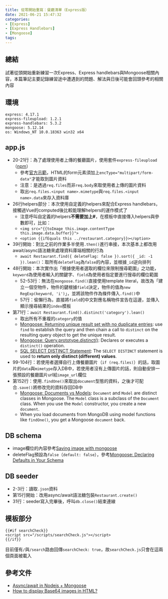 ```yaml
---
title: 從零開始重寫：餐廳清單（Express版）
date: 2021-06-21 15:47:32
categories:
- [Express]
- [Express Handlebars]
- [Mongoose]
tags:
---
```


## 總結
試著從頭開始重新練習一次Express、Express handlebars與Mongoose相關內容，本篇筆記主要記錄練習途中遭遇到的問題、解法與日後可能會回頭參考的相關內容

## 環境
```
express: 4.17.1
express-fileupload: 1.2.1
express-handlebars: 5.3.2
mongoose: 5.12.14
os: Windows_NT 10.0.18363 win32 x64
```

## app.js

<script src="https://gist.github.com/tzynwang/97709d3b1d83e3ff4505924a09d819f4.js"></script>

- 20-21行：為了處理使用者上傳的餐廳圖片，使用套件`express-fileupload`（[npm](https://www.npmjs.com/package/express-fileupload)）
  - 參考[官方示範](https://github.com/richardgirges/express-fileupload/tree/master/example#basic-file-upload)，HTML的form元素須加上`encType="multipart/form-data"`才能取到圖片資料
  - 注意：是透過`req.files`而非`req.body`來取使用者上傳的圖片資料
  - 取出`req.files.<input name>.mimetype`與`req.files.<input name>.data`來存入資料庫
- 26行helpers部分：本次使用自定義的helpers來配合Express handlebars，接觸過Vue的computed後比較能理解helpers的運作模式了
  - 注意呼叫自定義的helpers**不需要加上#**，在模板中直接傳入helpers與參數即可，比如：
  - `<img src="{{toImage this.image.contentType this.image.data.buffer}}">`
  - `<option {{ifEquals this ../restaurant.category}}></option>`
- 39行開始：對比之前的作業多半使用`.then()`進行串接，本次基本上都改用await/async語法糖來處理資料庫端相關的行為
  - `await Restaurant.find({ deleteFlag: false }).sort({ _id: -1 }).lean()`：取所有`deleteFlag`為`false`的內容，並根據`_id`逆向排列
- 48行開始：本次實作出「根據使用者選取的欄位來限制搜尋範圍」之功能，`keyword`為使用者輸入的關鍵字、`field`為使用者指定要進行搜尋的欄位範圍
  - 52-53行：無法在`mongoose.find()`直接使用template literal，故改為「建立一個空物件，物件的鍵根據`field`決定，物件的值為`new RegExp(keyword, 'i')`」，並將該物件作為條件傳入`.find()`中
  - 57行：偷懶行為，直接將`field`的中文對應名稱物件宣告在這邊，並傳入顯示搜尋結果的`index`模板
- 第71行：`await Restaurant.find().distinct('category').lean()`
  - 取出所有不重複的`category`的值
  - [Mongoose: Returning unique result set with no duplicate entries](https://stackoverflow.com/questions/30020946/mongoose-returning-unique-result-set-with-no-duplicate-entries): use `find` to establish the query and then chain a call to `distinct` on the resulting query object to get the unique result.
  - [Mongoose: Query.prototype.distinct()](https://mongoosejs.com/docs/api.html#query_Query-distinct): Declares or executes a `distinct()` operation.
  - [SQL SELECT DISTINCT Statement](https://www.w3schools.com/sql/sql_distinct.asp): The `SELECT DISTINCT` statement is used to **return only distinct (different) values**.
- 99-104行：若使用者選擇自行上傳餐廳圖片（`if (req.files)`）的話，取圖片的`data`與`mimetype`存入DB中，若使用者沒有上傳圖片的話，則自動安排一張預設的餐廳圖片url給`image_url`欄位
- 第152行：使用`.findOne()`來取出`document`型態的資料，之後才可配合`.save()`將修改完的資料存回DB中
  - [Mongoose: Documents vs Models](https://mongoosejs.com/docs/documents.html#documents-vs-models): `Document` and `Model` are distinct classes in Mongoose. The `Model` class is a subclass of the `Document` class. When you use the `Model` constructor, you create a new `document`.
  - When you load documents from MongoDB using model functions like `findOne()`, you get a Mongoose `document` back.


## DB schema

<script src="https://gist.github.com/tzynwang/935464602cb71801e3b1c63acce9eb76.js"></script>

- image欄位的內容參考[Saving image with mongoose](https://stackoverflow.com/questions/27353346/saving-image-with-mongoose)
- deleteFlag預設為`false`（`default: false`），參考[Mongoose: Declaring Defaults in Your Schema](https://mongoosejs.com/docs/defaults.html)


## DB seeder

<script src="https://gist.github.com/tzynwang/7585b5fbe4fcdfa38aecfaf72276f832.js"></script>

- 2-3行：讀取`.json`資料
- 第15行開始：改用async/await語法糖包裝`Restaurant.create()`
- 31行：seeder寫入完畢後，呼叫`db.close()`結束連線


## 模板部分
```Handlebars
{{#if searchCheck}}
<script src="/scripts/searchCheck.js"></script>
{{/if}}
```
目前僅有`/`與`/search`路由回傳`searchCheck: true`，故`searchCheck.js`只會在這兩個頁面被載入

## 參考文件
- [Async/await in Nodejs + Mongoose](https://stackoverflow.com/questions/58189365/async-await-in-nodejs-mongoose)
- [How to display Base64 images in HTML?](https://stackoverflow.com/questions/8499633/how-to-display-base64-images-in-html)